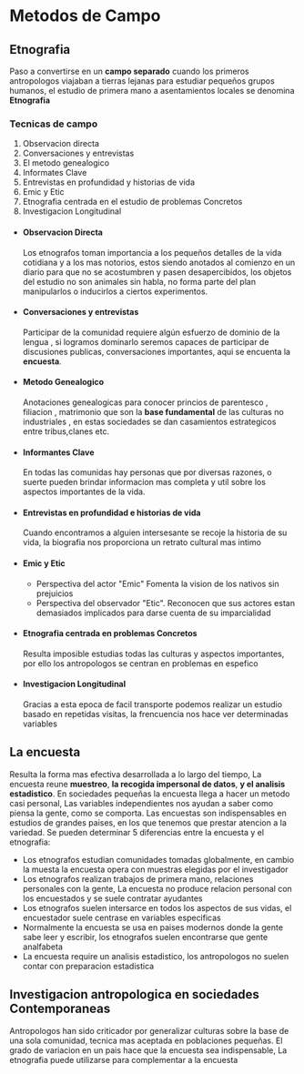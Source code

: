 # Metodos de Campo
## Etnografia

Paso a convertirse en un **campo separado** cuando los primeros antropologos viajaban a tierras lejanas para estudiar pequeños grupos humanos, el estudio de primera mano a asentamientos locales se denomina **Etnografia**
### Tecnicas de campo

 1. Observacion directa
 2. Conversaciones y entrevistas
 3. El metodo genealogico
 4. Informates Clave
 5. Entrevistas en profundidad y historias de vida
 6. Emic y Etic
 7. Etnografia centrada en el estudio de problemas Concretos
 8. Investigacion Longitudinal
  - #### Observacion Directa
	  Los etnografos toman importancia a los pequeños detalles de la vida cotidiana y a los mas notorios, estos siendo anotados al comienzo en un diario para que no se acostumbren y pasen desapercibidos, los objetos del estudio no son animales sin habla,
no forma parte del plan manipularlos o inducirlos a ciertos experimentos.
- #### Conversaciones y entrevistas
	 Participar de la comunidad requiere algún esfuerzo de dominio de la lengua , si logramos dominarlo seremos capaces de participar de discusiones publicas, conversaciones importantes, aqui se encuenta la **encuesta**.
- #### Metodo Genealogico
	Anotaciones genealogicas para conocer princios de parentesco , filiacion , matrimonio que son la **base fundamental** de las culturas no industriales , en estas sociedades se dan casamientos estrategicos entre tribus,clanes etc.	 
 - #### Informantes Clave
	 En todas las comunidas hay personas que por diversas razones, o suerte pueden brindar informacion mas completa y util sobre los aspectos importantes de la vida. 
- #### Entrevistas en profundidad e historias de vida
  Cuando encontramos a alguien intersesante se recoje la historia de su vida, la biografia nos proporciona un retrato cultural mas intimo 
- #### Emic y Etic
   - Perspectiva  del actor "Emic"
	   Fomenta la vision de los nativos sin prejuicios 
   - Perspectiva del observador "Etic".
	   Reconocen que sus actores estan demasiados implicados para darse cuenta de su imparcialidad
 - #### Etnografia centrada en problemas Concretos
	 Resulta imposible estudias todas las culturas y aspectos importantes, por ello los antropologos se centran en problemas en espefico
 - #### Investigacion Longitudinal
   Gracias a esta epoca de facil transporte podemos realizar un estudio basado en repetidas visitas, la frencuencia nos hace ver determinadas variables
## La encuesta
Resulta la forma mas efectiva desarrollada a lo largo del tiempo, La encuesta reune **muestreo**, **la recogida impersonal de datos**, **y el analisis estadistico**.
En sociedades pequeñas la encuesta llega a hacer un metodo casi personal, Las variables independientes nos ayudan a saber como piensa la gente, como se comporta.
Las encuestas son indispensables en estudios de grandes paises, en los que tenemos que prestar atencion a la variedad.
Se pueden determinar 5 diferencias entre la encuesta y el etnografia:
  - Los etnografos estudian comunidades tomadas globalmente, en cambio la muesta la encuesta opera con muestras elegidas por el investigador
  - Los etnografos realizan trabajos de primera mano, relaciones personales con la gente, La encuesta no produce relacion personal con los encuestados y se suele contratar ayudantes
  - Los etnografos suelen intersarce en todos los aspectos de sus vidas, el encuestador suele centrase en variables especificas
  - Normalmente la encuesta se usa en paises modernos donde la gente sabe leer y escribir, los etnografos suelen encontrarse que gente analfabeta
  - La encuesta require un analisis estadistico, los antropologos no suelen contar con preparacion estadistica
## Investigacion antropologica en sociedades Contemporaneas
Antropologos han sido criticador por generalizar culturas sobre la base de una sola comunidad, tecnica mas aceptada en poblaciones pequeñas.
El grado de variacion en un pais hace que la encuesta sea indispensable, La etnografia puede utilizarse para complementar a la encuesta 
  
	   
  	 
<!--stackedit_data:
eyJoaXN0b3J5IjpbLTczMDU2NTI5MywxMTUwNzIxNjM0LC0xMj
E1NjYwMDM5LDMwNDg2MDUwLDE4NDY4MjcxOTUsLTExNjMwOTY4
MjMsLTE3MzQ2MTM0NzAsLTIzNDYzNDM4MF19
-->